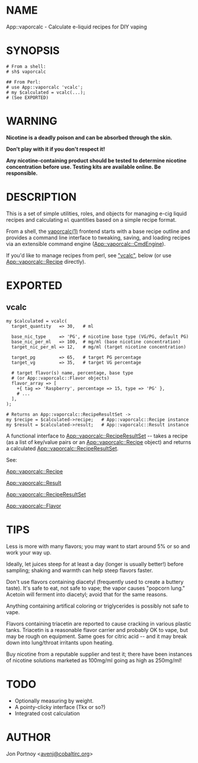 # NAME

App::vaporcalc - Calculate e-liquid recipes for DIY vaping

# SYNOPSIS

    # From a shell:
    # sh$ vaporcalc

    ## From Perl:
    # use App::vaporcalc 'vcalc';
    # my $calculated = vcalc(...); 
    # (See EXPORTED)

# WARNING

**Nicotine is a deadly poison and can be absorbed through the skin.**

**Don't play with it if you don't respect it!**

**Any nicotine-containing product should be tested to determine nicotine
concentration before use. Testing kits are available online. Be responsible.**

# DESCRIPTION

This is a set of simple utilities, roles, and objects for managing e-cig
liquid recipes and calculating `ml` quantities based on a simple recipe
format.

From a shell, the [vaporcalc(1)](http://man.he.net/man1/vaporcalc) frontend starts with a base recipe outline and
provides a command line interface to tweaking, saving, and loading recipes via
an extensible command engine ([App::vaporcalc::CmdEngine](https://metacpan.org/pod/App::vaporcalc::CmdEngine)).

If you'd like to manage recipes from perl, see ["vcalc"](#vcalc), below (or use
[App::vaporcalc::Recipe](https://metacpan.org/pod/App::vaporcalc::Recipe) directly).

# EXPORTED

## vcalc

    my $calculated = vcalc(
      target_quantity   => 30,   # ml

      base_nic_type     => 'PG', # nicotine base type (VG/PG, default PG)
      base_nic_per_ml   => 100,  # mg/ml (base nicotine concentration)
      target_nic_per_ml => 12,   # mg/ml (target nicotine concentration)

      target_pg         => 65,   # target PG percentage
      target_vg         => 35,   # target VG percentage

      # target flavor(s) name, percentage, base type
      # (or App::vaporcalc::Flavor objects)
      flavor_array => [
        +{ tag => 'Raspberry', percentage => 15, type => 'PG' },
        # ...
      ],
    );

    # Returns an App::vaporcalc::RecipeResultSet ->
    my $recipe = $calculated->recipe;   # App::vaporcalc::Recipe instance
    my $result = $calculated->result;   # App::vaporcalc::Result instance

A functional interface to [App::vaporcalc::RecipeResultSet](https://metacpan.org/pod/App::vaporcalc::RecipeResultSet) -- takes a recipe
(as a list of key/value pairs or an [App::vaporcalc::Recipe](https://metacpan.org/pod/App::vaporcalc::Recipe) object) and
returns a calculated [App::vaporcalc::RecipeResultSet](https://metacpan.org/pod/App::vaporcalc::RecipeResultSet).

See: 

[App::vaporcalc::Recipe](https://metacpan.org/pod/App::vaporcalc::Recipe)

[App::vaporcalc::Result](https://metacpan.org/pod/App::vaporcalc::Result)

[App::vaporcalc::RecipeResultSet](https://metacpan.org/pod/App::vaporcalc::RecipeResultSet)

[App::vaporcalc::Flavor](https://metacpan.org/pod/App::vaporcalc::Flavor)

# TIPS

Less is more with many flavors; you may want to start around 5% or so and work
your way up.

Ideally, let juices steep for at least a day (longer is usually better!)
before sampling; shaking and warmth can help steep flavors faster.

Don't use flavors containing diacetyl (frequently used to create a buttery
taste). It's safe to eat, not safe to vape; the vapor causes "popcorn lung."
Acetoin will ferment into diacetyl; avoid that for the same reasons.

Anything containing artifical coloring or triglycerides is possibly not safe
to vape.

Flavors containing triacetin are reported to cause cracking in various plastic
tanks. Triacetin is a reasonable flavor carrier and probably OK to vape, but
may be rough on equipment. Same goes for citric acid -- and it may break down
into lung/throat irritants upon heating.

Buy nicotine from a reputable supplier and test it; there have been instances
of nicotine solutions marketed as 100mg/ml going as high as 250mg/ml!

# TODO

- Optionally measuring by weight.
- A pointy-clicky interface (Tkx or so?)
- Integrated cost calculation

# AUTHOR

Jon Portnoy &lt;avenj@cobaltirc.org>
